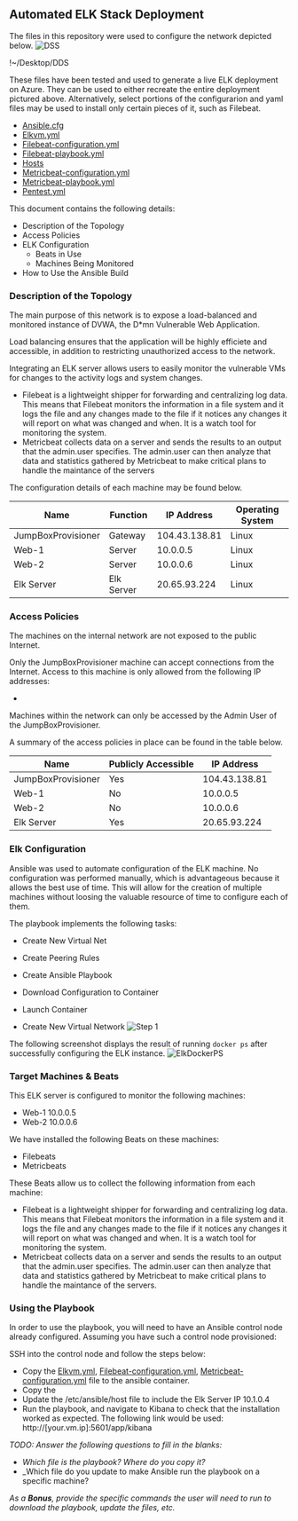## Automated ELK Stack Deployment

The files in this repository were used to configure the network depicted below.
![DSS](https://user-images.githubusercontent.com/97314199/175435840-253e77f1-7918-46c4-8bd8-f0ba053aabb1.png)


!~/Desktop/DDS

These files have been tested and used to generate a live ELK deployment on Azure. They can be used to either recreate the entire deployment pictured above. Alternatively, select portions of the configurarion and yaml files may be used to install only certain pieces of it, such as Filebeat.

- [Ansible.cfg](https://github.com/nmuhammad22/UPennProject1/blob/main/Project1/Ansible/Ansible.cfg)
- [Elkvm.yml](https://github.com/nmuhammad22/UPennProject1/blob/main/Project1/Ansible/Elkvm.yml)
- [Filebeat-configuration.yml](https://github.com/nmuhammad22/UPennProject1/blob/main/Project1/Ansible/Filebeat-configuration.yml)
- [Filebeat-playbook.yml](https://github.com/nmuhammad22/UPennProject1/blob/main/Project1/Ansible/Filebeat-playbook.yml)
- [Hosts](https://github.com/nmuhammad22/UPennProject1/blob/main/Project1/Ansible/Hosts)
- [Metricbeat-configuration.yml](https://github.com/nmuhammad22/UPennProject1/blob/main/Project1/Ansible/Metricbeat-configuration.yml)
- [Metricbeat-playbook.yml](https://github.com/nmuhammad22/UPennProject1/blob/main/Project1/Ansible/Metricbeat-playbook.yml)
- [Pentest.yml](https://github.com/nmuhammad22/UPennProject1/blob/main/Project1/Ansible/Pentest.yml)

This document contains the following details:
- Description of the Topology
- Access Policies
- ELK Configuration
  - Beats in Use
  - Machines Being Monitored
- How to Use the Ansible Build


### Description of the Topology

The main purpose of this network is to expose a load-balanced and monitored instance of DVWA, the D*mn Vulnerable Web Application.

Load balancing ensures that the application will be highly efficiete and accessible, in addition to restricting unauthorized access to the network.

Integrating an ELK server allows users to easily monitor the vulnerable VMs for changes to the activity logs and system changes.
- Filebeat is a lightweight shipper for forwarding and centralizing log data. This means that Filebeat monitors the information in a file system and it logs the file and any changes made to the file if it notices any changes it will report on what was changed and when. It is a watch tool for monitoring the system.
- Metricbeat collects data on a server and sends the results to an output that the admin.user specifies. The admin.user can then analyze that data and statistics gathered by Metricbeat to make critical plans to handle the maintance of the servers


The configuration details of each machine may be found below.

| Name               | Function   | IP Address    | Operating System |
|--------------------|------------|---------------|------------------|
| JumpBoxProvisioner | Gateway    | 104.43.138.81 | Linux            |
| Web-1              | Server     | 10.0.0.5      | Linux            |
| Web-2              | Server     | 10.0.0.6      | Linux            |
| Elk Server         | Elk Server | 20.65.93.224  | Linux            |

### Access Policies

The machines on the internal network are not exposed to the public Internet. 

Only the JumpBoxProvisioner machine can accept connections from the Internet. Access to this machine is only allowed from the following IP addresses:
- <Personal IP Address>

Machines within the network can only be accessed by the Admin User of the JumpBoxProvisioner.

A summary of the access policies in place can be found in the table below.

| Name               | Publicly Accessible | IP Address    |
|--------------------|---------------------|---------------|
| JumpBoxProvisioner | Yes                 | 104.43.138.81 |
| Web-1              | No                  | 10.0.0.5      |
| Web-2              | No                  | 10.0.0.6      |
| Elk Server         | Yes                 | 20.65.93.224  |

### Elk Configuration

Ansible was used to automate configuration of the ELK machine. No configuration was performed manually, which is advantageous because it allows the best use of time. This will allow for the creation of multiple machines without loosing the valuable resource of time to configure each of them.

The playbook implements the following tasks:
- Create New Virtual Net
- Create Peering Rules
- Create Ansible Playbook
- Download Configuration to Container
- Launch Container

- Create New Virtual Network
![Step 1](https://user-images.githubusercontent.com/97314199/175446652-a5d703b7-e208-4583-9bd0-44deb34ff800.png)

The following screenshot displays the result of running `docker ps` after successfully configuring the ELK instance.
![ElkDockerPS](https://user-images.githubusercontent.com/97314199/175448398-a09ddd15-f3d8-4dfc-8b50-732e2d82a6f3.png)




### Target Machines & Beats
This ELK server is configured to monitor the following machines:
- Web-1 10.0.0.5
- Web-2 10.0.0.6

We have installed the following Beats on these machines:
- Filebeats
- Metricbeats

These Beats allow us to collect the following information from each machine:

- Filebeat is a lightweight shipper for forwarding and centralizing log data. This means that Filebeat monitors the information in a file system and it logs the file and any changes made to the file if it notices any changes it will report on what was changed and when. It is a watch tool for monitoring the system.
- Metricbeat collects data on a server and sends the results to an output that the admin.user specifies. The admin.user can then analyze that data and statistics gathered by Metricbeat to make critical plans to handle the maintance of the servers.


### Using the Playbook
In order to use the playbook, you will need to have an Ansible control node already configured. Assuming you have such a control node provisioned: 

SSH into the control node and follow the steps below:
- Copy the  [Elkvm.yml](https://github.com/nmuhammad22/UPennProject1/blob/main/Project1/Ansible/Elkvm.yml), [Filebeat-configuration.yml](https://github.com/nmuhammad22/UPennProject1/blob/main/Project1/Ansible/Filebeat-configuration.yml), [Metricbeat-configuration.yml](https://github.com/nmuhammad22/UPennProject1/blob/main/Project1/Ansible/Metricbeat-configuration.yml) file to the ansible container.
- Copy the 
- Update the /etc/ansible/host file to include the Elk Server IP 10.1.0.4
- Run the playbook, and navigate to Kibana to check that the installation worked as expected. The following link would be used: http://[your.vm.ip]:5601/app/kibana

_TODO: Answer the following questions to fill in the blanks:_
- _Which file is the playbook? Where do you copy it?_
- _Which file do you update to make Ansible run the playbook on a specific machine? 

_As a **Bonus**, provide the specific commands the user will need to run to download the playbook, update the files, etc._
